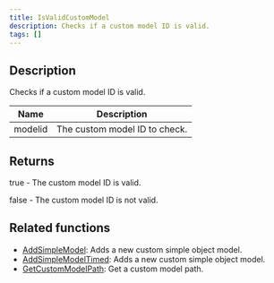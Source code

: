 ```yaml
---
title: IsValidCustomModel
description: Checks if a custom model ID is valid.
tags: []
---
```


<VersionWarn version='omp v1.1.0.2612' />

## Description

Checks if a custom model ID is valid.

| Name   | Description                  |
| ------ | ---------------------------- |
| modelid | The custom model ID to check. |

## Returns

true - The custom model ID is valid.

false - The custom model ID is not valid.

## Related functions

- [AddSimpleModel](AddSimpleModel): Adds a new custom simple object model.
- [AddSimpleModelTimed](AddSimpleModelTimed): Adds a new custom simple object model.
- [GetCustomModelPath](GetCustomModelPath): Get a custom model path.
